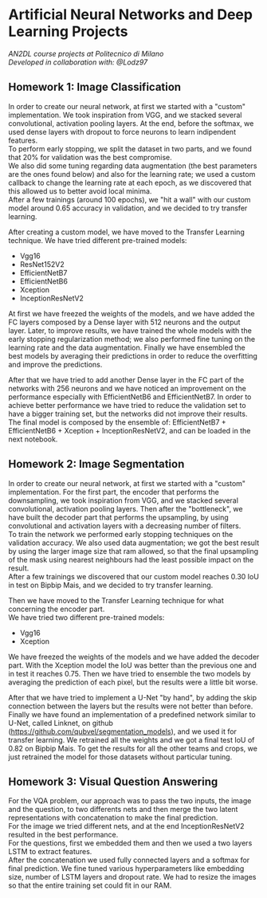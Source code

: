 
# Artificial Neural Networks and Deep Learning Projects

*AN2DL course projects at Politecnico di Milano  
Developed in collaboration with: @Lodz97*

## Homework 1: Image Classification

In order to create our neural network, at first we started with a "custom" implementation. We took inspiration from VGG, and we stacked several convolutional, activation pooling layers. At the end, before the softmax, we used dense layers with dropout to force neurons to learn indipendent features.  
To perform early stopping, we split the dataset in two parts, and we found that 20% for validation was the best compromise.  
We also did some tuning regarding data augmentation (the best parameters are the ones found below) and also for the learning rate; we used a custom callback to change the learning rate at each epoch, as we discovered that this allowed us to better avoid local minima.  
After a few trainings (around 100 epochs), we "hit a wall" with our custom model around 0.65 accuracy in validation, and we decided to try transfer learning.

After creating a custom model, we have moved to the Transfer Learning technique. We have tried different pre-trained models:
* Vgg16
* ResNet152V2
* EfficientNetB7
* EfficientNetB6
* Xception
* InceptionResNetV2

At first we have freezed the weights of the models, and we have added the FC layers composed by a Dense layer with 512 neurons and the output layer. Later, to improve results, we have trained the whole models with the early stopping regularization method; we also performed fine tuning on the learning rate and the data augmentation. Finally we have ensembled the best models by averaging their predictions in order to reduce the overfitting and improve the predictions.

After that we have tried to add another Dense layer in the FC part of the networks with 256 neurons and we have noticed an improvement on the performance especially with EfficientNetB6 and EfficientNetB7. In order to achieve better performance we have tried to reduce the validation set to have a bigger training set, but the networks did not improve their results.  
The final model is composed by the ensemble of: EfficientNetB7 + EfficientNetB6 + Xception + InceptionResNetV2, and can be loaded in the next notebook.

## Homework 2: Image Segmentation

In order to create our neural network, at first we started with a "custom" implementation. For the first part, the encoder that performs the downsampling, we took inspiration from VGG, and we stacked several convolutional, activation pooling layers. Then after the "bottleneck", we have built the decoder part that performs the upsampling, by using convolutional and activation layers with a decreasing number of filters.  
To train the network we performed early stopping techniques on the validation accuracy. We also used data augmentation; we got the best result by using the larger image size that ram allowed, so that the final upsampling of the mask using nearest neighbours had the least possible impact on the result.  
After a few trainings we discovered that our custom model reaches 0.30 IoU in test on Bipbip Mais, and we decided to try transfer learning.

Then we have moved to the Transfer Learning technique for what concerning the encoder part.  
We have tried two different pre-trained models: 
- Vgg16
- Xception 

We have freezed the weights of the models and we have added the decoder part. With the Xception model the IoU was better than the previous one and in test it reaches 0.75. Then we have tried to ensemble the two models by averaging the prediction of each pixel, but the results were a little bit worse.

After that we have tried to implement a U-Net "by hand", by adding the skip connection between the layers but the results were not better than before.  
Finally we have found an implementation of a predefined network similar to U-Net, called Linknet, on github (https://github.com/qubvel/segmentation_models), and we used it for transfer learning. We retrained all the weights and we got a final test IoU of 0.82 on Bipbip Mais. To get the results for all the other teams and crops, we just retrained the model for those datasets without particular tuning.

## Homework 3: Visual Question Answering

For the VQA problem, our approach was to pass the two inputs, the image and the question, to two differents nets and then merge the two latent representations with concatenation to make the final prediction.  
For the image we tried different nets, and at the end InceptionResNetV2 resulted in the best performance.  
For the questions, first we embedded them and then we used a two layers LSTM to extract features.  
After the concatenation we used fully connected layers and a softmax for final prediction. We fine tuned various hyperparameters like embedding size, number of LSTM layers and dropout rate. We had to resize the images so that the entire training set could fit in our RAM.
